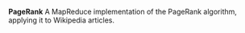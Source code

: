 **PageRank**
A MapReduce implementation of the PageRank algorithm, applying it to Wikipedia articles. 
